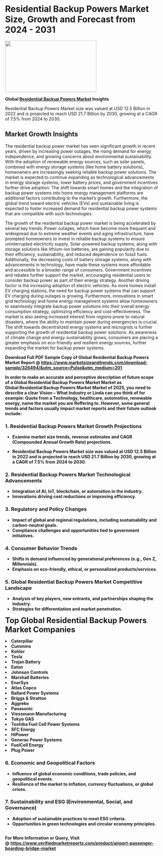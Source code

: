 <H1>Residential Backup Powers Market Size, Growth and Forecast from 2024 - 2031</H1><img class="aligncenter size-medium wp-image-584254" src="https://thirdeyenews.in/wp-content/uploads/2024/09/Global-Market-Research-300x168.jpeg" alt="" width="300" height="168" /><p><strong>Global&nbsp;<a href="https://www.marketsizeandtrends.com/download-sample/326494/&amp;utm_source=Pulse&amp;utm_medium=201">Residential Backup Powers Market</a> Insights</strong></p><p>Residential Backup Powers Market size was valued at USD 12.5 Billion in 2022 and is projected to reach USD 21.7 Billion by 2030, growing at a CAGR of 7.5% from 2024 to 2030.</p><p><h2>Market Growth Insights</h2> <p>The residential backup power market has seen significant growth in recent years, driven by increasing power outages, the rising demand for energy independence, and growing concerns about environmental sustainability. With the adoption of renewable energy sources, such as solar panels, combined with energy storage systems (like home battery solutions), homeowners are increasingly seeking reliable backup power solutions. The market is expected to continue expanding as technological advancements in energy storage systems, lower battery prices, and government incentives further drive adoption. The shift towards smart homes and the integration of backup power systems into home energy management platforms are additional factors contributing to the market’s growth. Furthermore, the global trend toward electric vehicles (EVs) and sustainable living is expected to foster increased demand for residential backup power systems that are compatible with such technologies.</p> <p><strong></strong></p> <p>The growth of the residential backup power market is being accelerated by several key trends. Power outages, which have become more frequent and widespread due to extreme weather events and aging infrastructure, have prompted homeowners to invest in reliable backup systems to ensure uninterrupted electricity supply. Solar-powered backup systems, along with storage solutions like lithium-ion batteries, are gaining popularity due to their efficiency, sustainability, and reduced dependence on fossil fuels. Additionally, the decreasing costs of battery storage systems, along with advancements in technology, have made these systems more affordable and accessible to a broader range of consumers. Government incentives and rebates further support the market, encouraging residential users to consider backup power as part of their energy strategy. Another driving factor is the increasing adoption of electric vehicles. As more homes install EV charging stations, the need for backup power systems that can support EV charging during outages is growing. Furthermore, innovations in smart grid technology and home energy management systems allow homeowners to seamlessly integrate backup power solutions into their overall energy consumption strategy, optimizing efficiency and cost-effectiveness. The market is also seeing increased interest from regions prone to natural disasters, where the ability to maintain power during emergencies is crucial. The shift towards decentralized energy systems and microgrids is further supporting the growth of residential backup power solutions. As awareness of climate change and energy sustainability grows, consumers are placing a greater emphasis on eco-friendly and resilient energy sources, further expanding the market for backup power systems. <p><strong></p><p><span class=""><strong>Download Full PDF Sample Copy of Global Residential Backup Powers Market Report</strong> @ <a href="https://www.marketsizeandtrends.com/download-sample/326494/&amp;utm_source=Pulse&amp;utm_medium=201" target="_blank">https://www.marketsizeandtrends.com/download-sample/326494/&amp;utm_source=Pulse&amp;utm_medium=201</a></span></p><p>In order to make an accurate and perceptive description of future scope of a Global&nbsp;Residential Backup Powers Market Market as Global&nbsp;Residential Backup Powers Market Market of 2025, you need to describe a clear Vision &ndash; What Industry or Linda can you think of for example: Quote from a Technology, healthcare, automotive, renewable energy, name the market you are Reffering to. However, some general trends and factors usually impact market reports and their future outlook include:</p><h3>1.&nbsp;<strong>Residential Backup Powers Market Growth Projections</strong></h3><ul><li>Examine market size trends, revenue estimates and CAGR (Compounded Annual Growth Rate) projections.</li><li><p>Residential Backup Powers Market size was valued at USD 12.5 Billion in 2022 and is projected to reach USD 21.7 Billion by 2030, growing at a CAGR of 7.5% from 2024 to 2030.</p></li></ul><h3>2.&nbsp;<strong>Residential Backup Powers Market Technological Advancements</strong></h3><ul><li>Integration of AI, IoT, blockchain, or automation in the industry.</li><li>Innovations driving cost reductions or improving efficiency.</li></ul><h3>3.&nbsp;<strong>Regulatory and Policy Changes</strong></h3><ul><li>Impact of global and regional regulations, including sustainability and carbon-neutral goals.</li><li>Compliance challenges and opportunities tied to government initiatives.</li></ul><h3>4.&nbsp;<strong>Consumer Behavior Trends</strong></h3><ul><li>Shifts in demand influenced by generational preferences (e.g., Gen Z, Millennials).</li><li>Emphasis on eco-friendly, ethical, or personalized products/services.</li></ul><h3>5.&nbsp;<strong>Global Residential Backup Powers Market Competitive Landscape</strong></h3><ul><li>Analysis of key players, new entrants, and partnerships shaping the industry.</li><li>Strategies for differentiation and market penetration.</li></ul><p data-pm-slice="1 1 []"><span style="color: inherit; font-family: inherit; font-size: 25px;">Top Global Residential Backup Powers Market Companies</span></p><div class="" data-test-id=""><p><li>Caterpillar</li><li> Cummins</li><li> Kohler</li><li> Tesla</li><li> Trojan Battery</li><li> Eaton</li><li> Johnson Controls</li><li> Marshall Batteries</li><li> EnerSys</li><li> Atlas Copco</li><li> Ballard Power Systems</li><li> Briggs & Stratton</li><li> Aggreko</li><li> Panasonic</li><li> Viessmann Manufacturing</li><li> Tokyo GAS</li><li> Toshiba Fuel Cell Power Systems</li><li> SFC Energy</li><li> HiPower</li><li> Generac Power Systems</li><li> FuelCell Energy</li><li> Plug Power</li></p></div><h3>6.&nbsp;<strong>Economic and Geopolitical Factors</strong></h3><ul><li>Influence of global economic conditions, trade policies, and geopolitical events.</li><li>Resilience of the market to inflation, currency fluctuations, or global crises.</li></ul><h3>7.&nbsp;<strong>Sustainability and ESG (Environmental, Social, and Governance)</strong></h3><ul><li>Adoption of sustainable practices to meet ESG criteria.</li><li>Opportunities in green technologies and circular economy principles.</li></ul><h2><strong style="font-size: 14px;">For More Information or Query, Visit @&nbsp;</strong><a style="background-color: #ffffff; font-size: 14px;" href="https://www.marketsizeandtrends.com/report/residential-backup-powers-market/" target="_blank">https://www.verifiedmarketreports.com/product/airport-passenger-boarding-bridge-market</a></h2>
